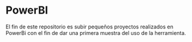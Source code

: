 # PowerBI

El fin de este repositorio es subir pequeños proyectos realizados en PowerBi con el fin de dar una primera muestra del uso de la herramienta. 
